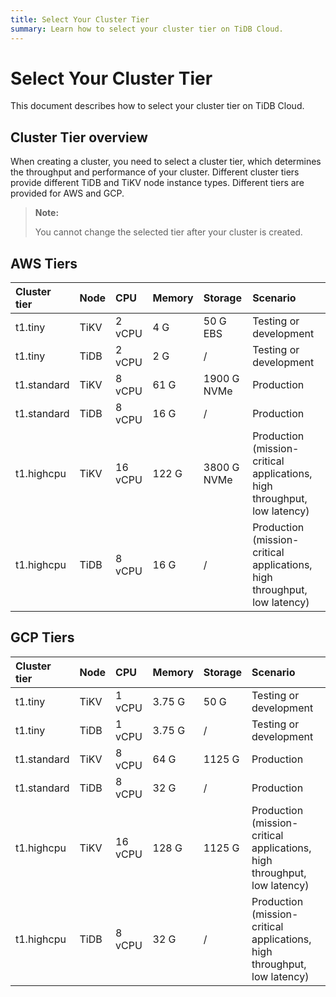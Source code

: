 ```yaml
---
title: Select Your Cluster Tier
summary: Learn how to select your cluster tier on TiDB Cloud.
---
```


# Select Your Cluster Tier

This document describes how to select your cluster tier on TiDB Cloud.

## Cluster Tier overview

When creating a cluster, you need to select a cluster tier, which determines the throughput and performance of your cluster. Different cluster tiers provide different TiDB and TiKV node instance types. Different tiers are provided for AWS and GCP.

> **Note:**
>
> You cannot change the selected tier after your cluster is created.

## AWS Tiers

| Cluster tier | Node | CPU | Memory | Storage | Scenario |
| :-- | :-- | :-- | :-- | :-- | :-- |
| t1.tiny | TiKV | 2 vCPU | 4 G | 50 G EBS | Testing or development |
| t1.tiny | TiDB | 2 vCPU | 2 G | / | Testing or development |
| t1.standard | TiKV | 8 vCPU | 61 G | 1900 G NVMe | Production |
| t1.standard | TiDB | 8 vCPU | 16 G | / | Production |
| t1.highcpu | TiKV | 16 vCPU | 122 G | 3800 G NVMe | Production (mission-critical applications, high throughput, low latency) |
| t1.highcpu | TiDB | 8 vCPU | 16 G | / | Production (mission-critical applications, high throughput, low latency) |

## GCP Tiers

| Cluster tier | Node | CPU | Memory | Storage | Scenario |
| :-- | :-- | :-- | :-- | :-- | :-- |
| t1.tiny | TiKV | 1 vCPU | 3.75 G | 50 G | Testing or development|
| t1.tiny | TiDB | 1 vCPU | 3.75 G | / | Testing or development|
| t1.standard | TiKV | 8 vCPU | 64 G | 1125 G | Production |
| t1.standard | TiDB | 8 vCPU | 32 G | / | Production |
| t1.highcpu | TiKV | 16 vCPU | 128 G | 1125 G | Production (mission-critical applications, high throughput, low latency) |
| t1.highcpu | TiDB | 8 vCPU | 32 G | / | Production (mission-critical applications, high throughput, low latency) |
